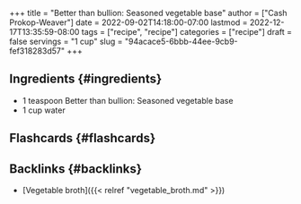+++
title = "Better than bullion: Seasoned vegetable base"
author = ["Cash Prokop-Weaver"]
date = 2022-09-02T14:18:00-07:00
lastmod = 2022-12-17T13:35:59-08:00
tags = ["recipe", "recipe"]
categories = ["recipe"]
draft = false
servings = "1 cup"
slug = "94acace5-6bbb-44ee-9cb9-fef318283d57"
+++

## Ingredients {#ingredients}

<div class="ingredients">

-   1 teaspoon Better than bullion: Seasoned vegetable base
-   1 cup water

</div>


## Flashcards {#flashcards}


## Backlinks {#backlinks}

-   [Vegetable broth]({{< relref "vegetable_broth.md" >}})
